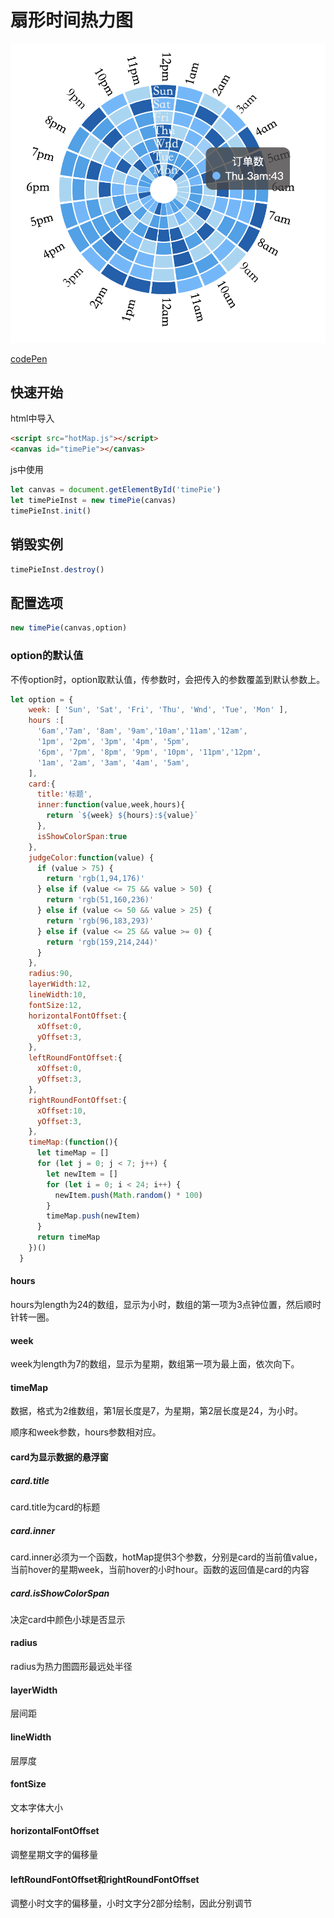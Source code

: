 # 扇形时间热力图

![效果图](./static/demo.png)

[codePen]()
## 快速开始
html中导入
```html
<script src="hotMap.js"></script>
<canvas id="timePie"></canvas>
```
js中使用
```js
let canvas = document.getElementById('timePie')
let timePieInst = new timePie(canvas)
timePieInst.init()
```

## 销毁实例
```js
timePieInst.destroy()
```

## 配置选项
```js
new timePie(canvas,option)
```

### option的默认值
不传option时，option取默认值，传参数时，会把传入的参数覆盖到默认参数上。
```js
let option = {
    week: [ 'Sun', 'Sat', 'Fri', 'Thu', 'Wnd', 'Tue', 'Mon' ],
    hours :[
      '6am','7am', '8am', '9am','10am','11am','12am', 
      '1pm', '2pm', '3pm', '4pm', '5pm',
      '6pm', '7pm', '8pm', '9pm', '10pm', '11pm','12pm', 
      '1am', '2am', '3am', '4am', '5am', 
    ],
    card:{
      title:'标题',
      inner:function(value,week,hours){
        return `${week} ${hours}:${value}`
      },
      isShowColorSpan:true
    },
    judgeColor:function(value) {
      if (value > 75) {
        return 'rgb(1,94,176)'
      } else if (value <= 75 && value > 50) {
        return 'rgb(51,160,236)'
      } else if (value <= 50 && value > 25) {
        return 'rgb(96,183,293)'
      } else if (value <= 25 && value >= 0) {
        return 'rgb(159,214,244)'
      }
    },
    radius:90,
    layerWidth:12,
    lineWidth:10,
    fontSize:12,
    horizontalFontOffset:{
      xOffset:0,
      yOffset:3,
    },
    leftRoundFontOffset:{
      xOffset:0,
      yOffset:3,
    },
    rightRoundFontOffset:{
      xOffset:10,
      yOffset:3,
    },
    timeMap:(function(){
      let timeMap = []
      for (let j = 0; j < 7; j++) {
        let newItem = []
        for (let i = 0; i < 24; i++) {
          newItem.push(Math.random() * 100)
        }
        timeMap.push(newItem)
      }
      return timeMap
    })()
  }
```

#### hours
hours为length为24的数组，显示为小时，数组的第一项为3点钟位置，然后顺时针转一圈。

#### week
week为length为7的数组，显示为星期，数组第一项为最上面，依次向下。

#### timeMap
数据，格式为2维数组，第1层长度是7，为星期，第2层长度是24，为小时。

顺序和week参数，hours参数相对应。

#### card为显示数据的悬浮窗

##### card.title
card.title为card的标题

##### card.inner
card.inner必须为一个函数，hotMap提供3个参数，分别是card的当前值value，当前hover的星期week，当前hover的小时hour。函数的返回值是card的内容

##### card.isShowColorSpan
决定card中颜色小球是否显示

#### radius
radius为热力图圆形最远处半径

#### layerWidth
层间距

#### lineWidth
层厚度

#### fontSize
文本字体大小

#### horizontalFontOffset
调整星期文字的偏移量

#### leftRoundFontOffset和rightRoundFontOffset
调整小时文字的偏移量，小时文字分2部分绘制，因此分别调节